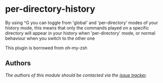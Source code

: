 per-directory-history
=====================

By using ^G you can toggle from 'global' and 'per-directory' modes of your history mode, this means that only the commands played on a specific directory will appear in your history when 'per-directory' mode, or normal behaviour when you switch to the other one

This plugin is borrowed from oh-my-zsh


Authors
-------

*The authors of this module should be contacted via the [issue tracker][1].*

[1]: https://github.com/sorin-ionescu/prezto/issues

